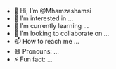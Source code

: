 - 👋 Hi, I’m @Mhamzashamsi
- 👀 I’m interested in ...
- 🌱 I’m currently learning ...
- 💞️ I’m looking to collaborate on ...
- 📫 How to reach me ...
- 😄 Pronouns: ...
- ⚡ Fun fact: ...

<!---
Mhamzashamsi/Mhamzashamsi is a ✨ special ✨ repository because its `README.md` (this file) appears on your GitHub profile.
You can click the Preview link to take a look at your changes.
--->
